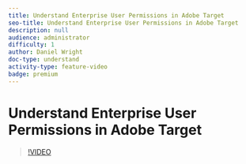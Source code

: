 ```yaml
---
title: Understand Enterprise User Permissions in Adobe Target
seo-title: Understand Enterprise User Permissions in Adobe Target
description: null
audience: administrator
difficulty: 1
author: Daniel Wright
doc-type: understand
activity-type: feature-video
badge: premium
---
```


# Understand Enterprise User Permissions in Adobe Target

>[!VIDEO](https://video.tv.adobe.com/v/19042/?quality=12)